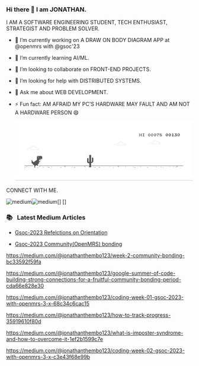 ### Hi there 👋 I am JONATHAN.

I AM A SOFTWARE ENGINEERING STUDENT, TECH ENTHUSIAST, STRATEGIST AND PROBLEM SOLVER.

- 🔭 I’m currently working on A DRAW ON BODY DIAGRAM APP at @openmrs with @gsoc'23
- 🌱 I’m currently learning AI/ML.
- 👯 I’m looking to collaborate on FRONT-END PROJECTS.
- 🤔 I’m looking for help with DISTRIBUTED SYSTEMS.
- 💬 Ask me about WEB DEVELOPMENT.
- ⚡ Fun fact: AM AFRAID MY PC'S HARDWARE MAY FAULT AND AM NOT A HARDWARE PERSON 😄

  ![image](https://github.com/jona42-ui/jona42-ui/blob/main/dino.gif)


CONNECT WITH ME.

[<img align="left" alt="medium" src="https://img.shields.io/badge/WhatsApp-25D366?style=for-the-badge&logo=whatsapp&logoColor=white" />]
[<img align="left" alt="medium" src="https://img.shields.io/badge/LinkedIn-0077B5?style=for-the-badge&logo=linkedin&logoColor=white" />]

### 📚 &ensp;Latest Medium Articles
<!-- BLOG-POST-LIST:START -->

- [Gsoc-2023 Refelctions on Orientation](https://medium.com/@jonathanthembo123/gsoc-2023-a-fun-and-engaging-orientation-session-a3adef27a3b9)

- [Gsoc-2023 Community(OpenMRS) bonding](https://medium.com/@jonathanthembo123/gsoc23-community-bonding-1bc69d4274cf)

https://medium.com/@jonathanthembo123/week-2-community-bonding-bc33592f59fa

https://medium.com/@jonathanthembo123/google-summer-of-code-building-strong-connections-for-a-fruitful-community-bonding-period-cda66e828e30

https://medium.com/@jonathanthembo123/coding-week-01-gsoc-2023-with-openmrs-3-x-68c34c6cac15

https://medium.com/@jonathanthembo123/how-to-track-progress-35919610f80d

https://medium.com/@jonathanthembo123/what-is-imposter-syndrome-and-how-to-overcome-it-1ef2b1599c7e

https://medium.com/@jonathanthembo123/coding-week-02-gsoc-2023-with-openmrs-3-x-c3e43f68e99b

<!-- BLOG-POST-LIST:END -->


